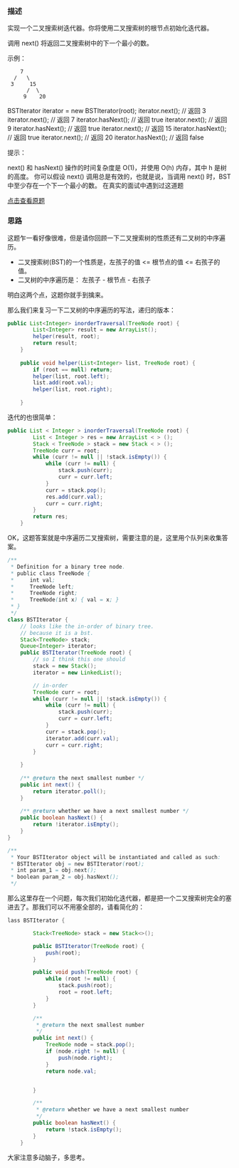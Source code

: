 ### 描述

实现一个二叉搜索树迭代器。你将使用二叉搜索树的根节点初始化迭代器。

调用 next() 将返回二叉搜索树中的下一个最小的数。

 

示例：

        7 
      /   \ 
     3     15 
          /  \
         9    20
    
BSTIterator iterator = new BSTIterator(root);
iterator.next();    // 返回 3
iterator.next();    // 返回 7
iterator.hasNext(); // 返回 true
iterator.next();    // 返回 9
iterator.hasNext(); // 返回 true
iterator.next();    // 返回 15
iterator.hasNext(); // 返回 true
iterator.next();    // 返回 20
iterator.hasNext(); // 返回 false


提示：

next() 和 hasNext() 操作的时间复杂度是 O(1)，并使用 O(h) 内存，其中 h 是树的高度。
你可以假设 next() 调用总是有效的，也就是说，当调用 next() 时，BST 中至少存在一个下一个最小的数。
在真实的面试中遇到过这道题

[点击查看原题](https://leetcode-cn.com/problems/binary-search-tree-iterator)

### 思路

这题乍一看好像很难，但是请你回顾一下二叉搜索树的性质还有二叉树的中序遍历。

- 二叉搜索树(BST)的一个性质是，左孩子的值 <= 根节点的值 <= 右孩子的值。
- 二叉树的中序遍历是： 左孩子 - 根节点 - 右孩子

明白这两个点，这题你就手到擒来。

那么我们来复习一下二叉树的中序遍历的写法，递归的版本：

```java
public List<Integer> inorderTraversal(TreeNode root) {
        List<Integer> result = new ArrayList();
        helper(result, root);
        return result;
    }
    
    public void helper(List<Integer> list, TreeNode root) {
        if (root == null) return;
        helper(list, root.left);
        list.add(root.val);
        helper(list, root.right);
        
    }
```

迭代的也很简单：

```java
public List < Integer > inorderTraversal(TreeNode root) {
        List < Integer > res = new ArrayList < > ();
        Stack < TreeNode > stack = new Stack < > ();
        TreeNode curr = root;
        while (curr != null || !stack.isEmpty()) {
            while (curr != null) {
                stack.push(curr);
                curr = curr.left;
            }
            curr = stack.pop();
            res.add(curr.val);
            curr = curr.right;
        }
        return res;
    }
```

OK，这题答案就是中序遍历二叉搜索树，需要注意的是，这里用个队列来收集答案。

```java
/**
 * Definition for a binary tree node.
 * public class TreeNode {
 *     int val;
 *     TreeNode left;
 *     TreeNode right;
 *     TreeNode(int x) { val = x; }
 * }
 */
class BSTIterator {
    // looks like the in-order of binary tree. 
    // because it is a bst.
    Stack<TreeNode> stack;
    Queue<Integer> iterator;
    public BSTIterator(TreeNode root) {
        // so I think this one should 
        stack = new Stack();
        iterator = new LinkedList();

        // in-order 
        TreeNode curr = root;
        while (curr != null || !stack.isEmpty()) {
            while (curr != null) {
                stack.push(curr);
                curr = curr.left;
            }
            curr = stack.pop();
            iterator.add(curr.val);
            curr = curr.right;
        }
        
    }
    
    /** @return the next smallest number */
    public int next() {
        return iterator.poll();
    }
    
    /** @return whether we have a next smallest number */
    public boolean hasNext() {
        return !iterator.isEmpty();
    }
}

/**
 * Your BSTIterator object will be instantiated and called as such:
 * BSTIterator obj = new BSTIterator(root);
 * int param_1 = obj.next();
 * boolean param_2 = obj.hasNext();
 */
```

那么这里存在一个问题，每次我们初始化迭代器，都是把一个二叉搜索树完全的塞进去了。那我们可以不用塞全部的，请看简化的：

```java
lass BSTIterator {

        Stack<TreeNode> stack = new Stack<>();

        public BSTIterator(TreeNode root) {
            push(root);
        }

        public void push(TreeNode root) {
            while (root != null) {
                stack.push(root);
                root = root.left;
            }
        }

        /**
         * @return the next smallest number
         */
        public int next() {
            TreeNode node = stack.pop();
            if (node.right != null) {
                push(node.right);
            }
            return node.val;


        }

        /**
         * @return whether we have a next smallest number
         */
        public boolean hasNext() {
            return !stack.isEmpty();
        }
    }

```

大家注意多动脑子，多思考。